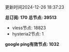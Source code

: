 更新时间2024-12-26 18:37:23

**总订阅: 170**
**总节点: 39513**
- vless节点: 18823
- hysteria2节点: 1

**google ping有效节点: 1032**
